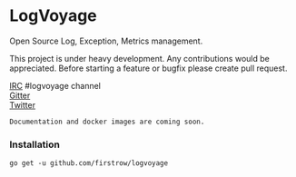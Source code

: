 # LogVoyage

Open Source Log, Exception, Metrics management.

This project is under heavy development. Any contributions would be appreciated. Before starting a feature or bugfix please create pull request.

[IRC](http://webchat.freenode.net/?channels=#logvoyage) #logvoyage channel  
[Gitter](http://gitter.im/logvoyage/Lobby)   
[Twitter](https://twitter.com/firstrow)  

```
Documentation and docker images are coming soon.
```

### Installation
```
go get -u github.com/firstrow/logvoyage
```
